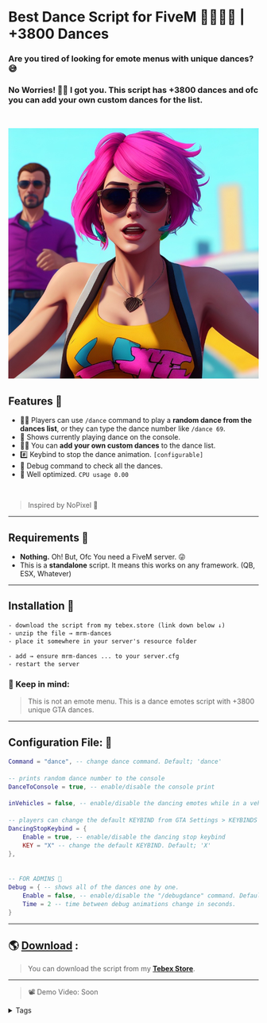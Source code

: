 # **Best Dance Script for FiveM** 💃🏻🕺🏻 | +3800 Dances
### Are you tired of looking for emote menus with unique dances? 😅

### No Worries! 🕺🏼 I got you. This script has +3800 dances and ofc you can add your own custom dances for the list.

<br>

[![IMAGE ALT TEXT](assets/dance.jpg) ](https://www.youtube.com/@mrmScripts "Best Dance Script for FiveM 💃🏻🕺🏻 | +3800 Dances") 
<br>

## Features 💼
- 💃🏻 Players can use `/dance` command to play a **random dance from the dances list**, or they can type the dance number like `/dance 69`.
- 👣 Shows currently playing dance on the console.
- 👯‍♀️ You can **add your own custom dances** to the dance list.
- #️⃣ Keybind to stop the dance animation. `[configurable]`
- 📐 Debug command to check all the dances.
- 🎒 Well optimized. `CPU usage 0.00`


<br>

> Inspired by NoPixel 💚

---
## Requirements 🧰
- **Nothing.** Oh! But, Ofc You need a FiveM server. 😜
- This is a **standalone** script. It means this works on any framework. (QB, ESX, Whatever)

---
## Installation 🐌

```
- download the script from my tebex.store (link down below ↓)
- unzip the file → mrm-dances
- place it somewhere in your server's resource folder
```

```
- add → ensure mrm-dances ... to your server.cfg
- restart the server
```

### **📍 Keep in mind:**
> This is not an emote menu. This is a dance emotes script with +3800 unique GTA dances. 

---
## Configuration File: 📃

```lua
Command = "dance", -- change dance command. Default; 'dance'

-- prints random dance number to the console
DanceToConsole = true, -- enable/disable the console print

inVehicles = false, -- enable/disable the dancing emotes while in a vehicle. Default; 'false'

-- players can change the default KEYBIND from GTA Settings > KEYBINDS > FiveM
DancingStopKeybind = {
    Enable = true, -- enable/disable the dancing stop keybind
    KEY = "X" -- change the default KEYBIND. Default; 'X'
},


-- FOR ADMINS 🤖
Debug = { -- shows all of the dances one by one.
    Enable = false, -- enable/disable the "/debugdance" command. Default; 'false'
    Time = 2 -- time between debug animations change in seconds.
}
```
---
## 🌎 [Download](https://mrm.tebex.io/package/5645268) :
> You can download the script from my **[Tebex Store](https://mrm.tebex.io/package/5645268)**.

---
> 📽 Demo Video: Soon

<details>
<summary>Tags</summary>
Dance Emotes, FiveM Emote Menu, Custom Emotes, Dance Animations, Fivem Custom Emotes, Disable Double Jump
</details>
